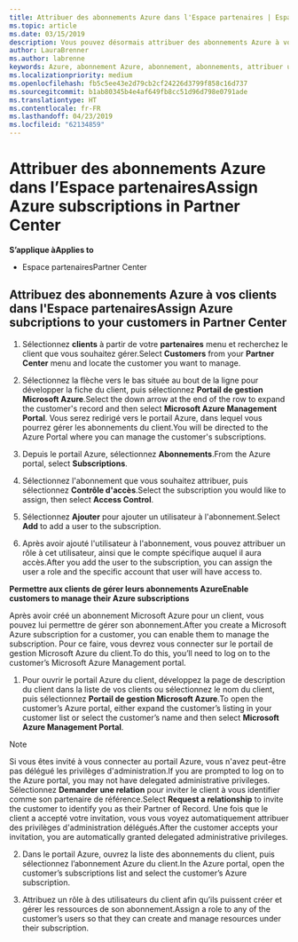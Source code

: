 ```yaml
---
title: Attribuer des abonnements Azure dans l'Espace partenaires | Espace partenaires
ms.topic: article
ms.date: 03/15/2019
description: Vous pouvez désormais attribuer des abonnements Azure à vos clients dans l'Espace partenaires. Vous pouvez leur permettre de gérer leurs propres abonnements.
author: LauraBrenner
ms.author: labrenne
keywords: Azure, abonnement Azure, abonnement, abonnements, attribuer un abonnement, gérer un abonnement Azure
ms.localizationpriority: medium
ms.openlocfilehash: fb5c5ee43e2d79cb2cf24226d3799f858c16d737
ms.sourcegitcommit: b1ab80345b4e4af649fb8cc51d96d798e0791ade
ms.translationtype: HT
ms.contentlocale: fr-FR
ms.lasthandoff: 04/23/2019
ms.locfileid: "62134859"
---
```

# <a name="assign-azure-subscriptions-in-partner-center"></a><span data-ttu-id="d76e7-104">Attribuer des abonnements Azure dans l’Espace partenaires</span><span class="sxs-lookup"><span data-stu-id="d76e7-104">Assign Azure subscriptions in Partner Center</span></span>

<span data-ttu-id="d76e7-105">**S’applique à**</span><span class="sxs-lookup"><span data-stu-id="d76e7-105">**Applies to**</span></span>

-  <span data-ttu-id="d76e7-106">Espace partenaires</span><span class="sxs-lookup"><span data-stu-id="d76e7-106">Partner Center</span></span>
 
## <a name="assign-azure-subcriptions-to-your-customers-in-partner-center"></a><span data-ttu-id="d76e7-107">Attribuez des abonnements Azure à vos clients dans l'Espace partenaires</span><span class="sxs-lookup"><span data-stu-id="d76e7-107">Assign Azure subcriptions to your customers in Partner Center</span></span>

1. <span data-ttu-id="d76e7-108">Sélectionnez **clients** à partir de votre **partenaires** menu et recherchez le client que vous souhaitez gérer.</span><span class="sxs-lookup"><span data-stu-id="d76e7-108">Select **Customers** from your **Partner Center** menu and locate the customer you want to manage.</span></span>

2.  <span data-ttu-id="d76e7-109">Sélectionnez la flèche vers le bas située au bout de la ligne pour développer la fiche du client, puis sélectionnez **Portail de gestion Microsoft Azure**.</span><span class="sxs-lookup"><span data-stu-id="d76e7-109">Select the down arrow at the end of the row to expand the customer's record and then select **Microsoft Azure Management Portal**.</span></span> <span data-ttu-id="d76e7-110">Vous serez redirigé vers le portail Azure, dans lequel vous pourrez gérer les abonnements du client.</span><span class="sxs-lookup"><span data-stu-id="d76e7-110">You will be directed to the Azure Portal where you can manage the customer's subscriptions.</span></span> 

4. <span data-ttu-id="d76e7-111">Depuis le portail Azure, sélectionnez **Abonnements**.</span><span class="sxs-lookup"><span data-stu-id="d76e7-111">From the Azure portal, select **Subscriptions**.</span></span>

5. <span data-ttu-id="d76e7-112">Sélectionnez l'abonnement que vous souhaitez attribuer, puis sélectionnez **Contrôle d'accès**.</span><span class="sxs-lookup"><span data-stu-id="d76e7-112">Select the subscription you would like to assign, then select **Access Control**.</span></span>

6. <span data-ttu-id="d76e7-113">Sélectionnez **Ajouter** pour ajouter un utilisateur à l'abonnement.</span><span class="sxs-lookup"><span data-stu-id="d76e7-113">Select **Add** to add a user to the subscription.</span></span> 

7. <span data-ttu-id="d76e7-114">Après avoir ajouté l'utilisateur à l'abonnement, vous pouvez attribuer un rôle à cet utilisateur, ainsi que le compte spécifique auquel il aura accès.</span><span class="sxs-lookup"><span data-stu-id="d76e7-114">After you add the user to the subscription, you can assign the user a role and the specific account that user will have access to.</span></span> 

<span data-ttu-id="d76e7-115">**Permettre aux clients de gérer leurs abonnements Azure**</span><span class="sxs-lookup"><span data-stu-id="d76e7-115">**Enable customers to manage their Azure subscriptions**</span></span>

<span data-ttu-id="d76e7-116">Après avoir créé un abonnement Microsoft Azure pour un client, vous pouvez lui permettre de gérer son abonnement.</span><span class="sxs-lookup"><span data-stu-id="d76e7-116">After you create a Microsoft Azure subscription for a customer, you can enable them to manage the subscription.</span></span> <span data-ttu-id="d76e7-117">Pour ce faire, vous devrez vous connecter sur le portail de gestion Microsoft Azure du client.</span><span class="sxs-lookup"><span data-stu-id="d76e7-117">To do this, you’ll need to log on to the customer’s Microsoft Azure Management portal.</span></span> 

1.  <span data-ttu-id="d76e7-118">Pour ouvrir le portail Azure du client, développez la page de description du client dans la liste de vos clients ou sélectionnez le nom du client, puis sélectionnez **Portail de gestion Microsoft Azure**.</span><span class="sxs-lookup"><span data-stu-id="d76e7-118">To open the customer’s Azure portal, either expand the customer’s listing in your customer list or select the customer’s name and then select **Microsoft Azure Management Portal**.</span></span>
    
> [!NOTE]  
> <span data-ttu-id="d76e7-119">Si vous êtes invité à vous connecter au portail Azure, vous n'avez peut-être pas délégué les privilèges d'administration.</span><span class="sxs-lookup"><span data-stu-id="d76e7-119">If you are prompted to log on to the Azure portal, you may not have delegated administrative privileges.</span></span> <span data-ttu-id="d76e7-120">Sélectionnez **Demander une relation** pour inviter le client à vous identifier comme son partenaire de référence.</span><span class="sxs-lookup"><span data-stu-id="d76e7-120">Select **Request a relationship** to invite the customer to identify you as their Partner of Record.</span></span> <span data-ttu-id="d76e7-121">Une fois que le client a accepté votre invitation, vous vous voyez automatiquement attribuer des privilèges d'administration délégués.</span><span class="sxs-lookup"><span data-stu-id="d76e7-121">After the customer accepts your invitation, you are automatically granted delegated administrative privileges.</span></span> 

2.  <span data-ttu-id="d76e7-122">Dans le portail Azure, ouvrez la liste des abonnements du client, puis sélectionnez l’abonnement Azure du client.</span><span class="sxs-lookup"><span data-stu-id="d76e7-122">In the Azure portal, open the customer’s subscriptions list and select the customer’s Azure subscription.</span></span>

3.  <span data-ttu-id="d76e7-123">Attribuez un rôle à des utilisateurs du client afin qu’ils puissent créer et gérer les ressources de son abonnement.</span><span class="sxs-lookup"><span data-stu-id="d76e7-123">Assign a role to any of the customer’s users so that they can create and manage resources under their subscription.</span></span>


